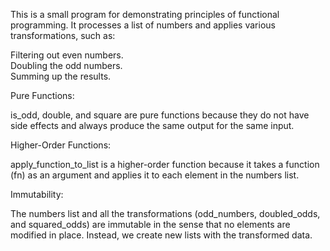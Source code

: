 This is a small program for demonstrating principles of functional programming. It processes a list of numbers and applies various transformations, such as:

Filtering out even numbers. \
Doubling the odd numbers. \
Summing up the results. 

Pure Functions:

is_odd, double, and square are pure functions because they do not have side effects and always produce the same output for the same input.

Higher-Order Functions:

apply_function_to_list is a higher-order function because it takes a function (fn) as an argument and applies it to each element in the numbers list.

Immutability:

The numbers list and all the transformations (odd_numbers, doubled_odds, and squared_odds) are immutable in the sense that no elements are modified in place. Instead, we create new lists with the transformed data.
